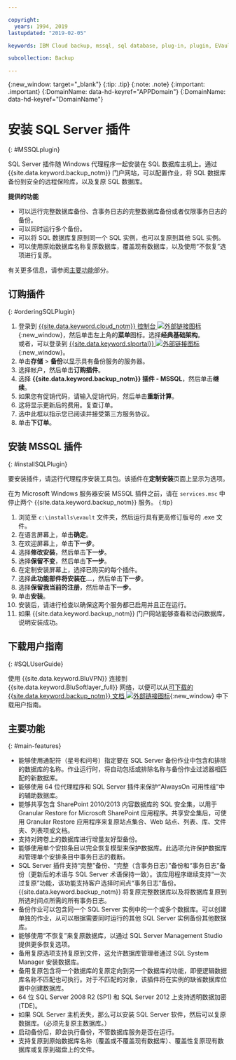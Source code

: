 ```yaml
---

copyright:
  years: 1994, 2019
lastupdated: "2019-02-05"

keywords: IBM Cloud backup, mssql, sql database, plug-in, plugin, EVault, Carbonite, restore SQL

subcollection: Backup

---
```

{:new_window: target="_blank"}
{:tip: .tip}
{:note: .note}
{:important: .important}
{:DomainName: data-hd-keyref="APPDomain"}
{:DomainName: data-hd-keyref="DomainName"}

# 安装 SQL Server 插件
{: #MSSQLplugin}

SQL Server 插件随 Windows 代理程序一起安装在 SQL 数据库主机上。通过 {{site.data.keyword.backup_notm}} 门户网站，可以配置作业，将 SQL 数据库备份到安全的远程保险库，以及复原 SQL 数据库。

**提供的功能**

- 可以运行完整数据库备份、含事务日志的完整数据库备份或者仅限事务日志的备份。
- 可以同时运行多个备份。
- 可以将 SQL 数据库复原到同一个 SQL 实例，也可以复原到其他 SQL 实例。
- 可以使用原始数据库名称复原数据库，覆盖现有数据库，以及使用“不恢复”选项进行复原。

有关更多信息，请参阅[主要功能](#main-features)部分。

## 订购插件
{: #orderingSQLPlugin}

1. 登录到 [{{site.data.keyword.cloud_notm}} 控制台 ![外部链接图标](../../icons/launch-glyph.svg "外部链接图标")](https://{DomainName}){:new_window}，然后单击左上角的**菜单**图标。选择**经典基础架构**。<br/>
   或者，可以登录到 [{{site.data.keyword.slportal}} ![外部链接图标](../../icons/launch-glyph.svg "外部链接图标")](https://control.softlayer.com/){:new_window}。
2. 单击**存储** > **备份**以显示具有备份服务的服务器。
3. 选择帐户，然后单击**订购插件**。
4. 选择 **{{site.data.keyword.backup_notm}} 插件 - MSSQL**，然后单击**继续**。
5. 如果您有促销代码，请输入促销代码，然后单击**重新计算**。
6. 这将显示更新后的费用。复查订单。
7. 选中此框以指示您已阅读并接受第三方服务协议。
8. 单击**下订单**。

## 安装 MSSQL 插件
{: #installSQLPlugin}

要安装插件，请运行代理程序安装工具包。该插件在**定制安装**页面上显示为选项。

在为 Microsoft Windows 服务器安装 MSSQL 插件之前，请在 `services.msc` 中停止两个 {{site.data.keyword.backup_notm}} 服务。
{:tip}

1. 浏览至 `c:\installs\evault` 文件夹，然后运行具有更高修订版号的 .exe 文件。
2. 在语言屏幕上，单击**确定**。
3. 在欢迎屏幕上，单击**下一步**。
4. 选择**修改安装**，然后单击**下一步**。
5. 选择**保留不变**，然后单击**下一步**。
6. 在定制安装屏幕上，选择已购买的每个插件。
7. 选择**此功能部件将安装在...**，然后单击**下一步**。
8. 选择**保留我当前的注册**，然后单击**下一步**。
9. 单击**安装**。
10. 安装后，请进行检查以确保这两个服务都已启用并且正在运行。
11. 如果 {{site.data.keyword.backup_notm}} 门户网站能够查看和访问数据库，说明安装成功。

## 下载用户指南
{: #SQLUserGuide}

使用 {{site.data.keyword.BluVPN}} 连接到 {{site.data.keyword.BluSoftlayer_full}} 网络，以便可以从[可下载的 {{site.data.keyword.backup_notm}} 文档 ![外部链接图标](../../icons/launch-glyph.svg "外部链接图标")](http://downloads.service.softlayer.com/evault/Documentation/){:new_window} 中下载用户指南。

## 主要功能
{: #main-features}

- 能够使用通配符（星号和问号）指定要在 SQL Server 备份作业中包含和排除的数据库的名称。作业运行时，将自动包括或排除名称与备份作业过滤器相匹配的新数据库。
- 能够使用 64 位代理程序和 SQL Server 插件来保护“AlwaysOn 可用性组”中的辅助数据库。
- 能够共享包含 SharePoint 2010/2013 内容数据库的 SQL 安全集，以用于 Granular Restore for Microsoft SharePoint 应用程序。共享安全集后，可使用 Granular Restore 应用程序来复原站点集合、Web 站点、列表、库、文件夹、列表项或文档。
- 支持对跨卷上的数据库进行增量友好型备份。
- 能够使用单个安排条目以完全恢复模型来保护数据库。此选项允许保护数据库和管理单个安排条目中事务日志的截断。
- SQL Server 插件支持“完整”备份、“完整（含事务日志）”备份和“事务日志”备份（更新后的术语与 SQL Server 术语保持一致）。该应用程序继续支持“一次过复原”功能，该功能支持客户选择时间点“事务日志”备份。{{site.data.keyword.backup_notm}} 将复原完整数据库以及将数据库复原到所选时间点所需的所有事务日志。
- 备份作业可以包含同一个 SQL Server 实例中的一个或多个数据库。可以创建单独的作业，从可以根据需要同时运行的其他 SQL Server 实例备份其他数据库。
- 能够使用“不恢复”来复原数据库，以通过 SQL Server Management Studio 提供更多恢复选项。
- 备用复原选项支持复原到文件，这允许数据库管理者通过 SQL System Manager 安装数据库。
- 备用复原包含将一个数据库的复原定向到另一个数据库的功能，即便逻辑数据库名称不匹配也可执行。对于不匹配的对象，该插件将在实例的缺省数据库位置中创建数据库。
- 64 位 SQL Server 2008 R2 (SP1) 和 SQL Server 2012 上支持透明数据加密 (TDE)。
- 如果 SQL Server 主机丢失，那么可以安装 SQL Server 软件，然后可以复原数据库。（必须先复原主数据库。）
- 启动备份后，即会执行备份，不管数据库服务是否在运行。
- 支持复原到原始数据库名称（覆盖或不覆盖现有数据库）、覆盖性复原现有数据库或复原到磁盘上的文件。
